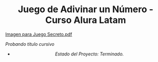 <h1 align="center"> Juego de Adivinar un Número - Curso Alura Latam</h1>

[Imagen para Juego Secreto.pdf](https://github.com/user-attachments/files/19169749/imagenTec1.pdf)

<em align="center"> Probando título cursivo <em>

- Estado del Proyecto: Terminado.


